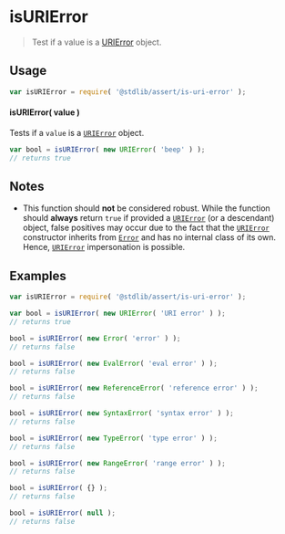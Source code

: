 <!--

@license Apache-2.0

Copyright (c) 2018 The Stdlib Authors.

Licensed under the Apache License, Version 2.0 (the "License");
you may not use this file except in compliance with the License.
You may obtain a copy of the License at

   http://www.apache.org/licenses/LICENSE-2.0

Unless required by applicable law or agreed to in writing, software
distributed under the License is distributed on an "AS IS" BASIS,
WITHOUT WARRANTIES OR CONDITIONS OF ANY KIND, either express or implied.
See the License for the specific language governing permissions and
limitations under the License.

-->

# isURIError

> Test if a value is a [URIError][mdn-uri-error] object.

<!-- Section to include introductory text. Make sure to keep an empty line after the intro `section` element and another before the `/section` close. -->

<section class="intro">

</section>

<!-- /.intro -->

<!-- Package usage documentation. -->

<section class="usage">

## Usage

```javascript
var isURIError = require( '@stdlib/assert/is-uri-error' );
```

#### isURIError( value )

Tests if a `value` is a [`URIError`][mdn-uri-error] object.

```javascript
var bool = isURIError( new URIError( 'beep' ) );
// returns true
```

</section>

<!-- /.usage -->

<!-- Package usage notes. Make sure to keep an empty line after the `section` element and another before the `/section` close. -->

<section class="notes">

## Notes

-   This function should **not** be considered robust. While the function should **always** return `true` if provided a [`URIError`][mdn-uri-error] (or a descendant) object, false positives may occur due to the fact that the [`URIError`][mdn-uri-error] constructor inherits from [`Error`][mdn-error] and has no internal class of its own. Hence, [`URIError`][mdn-uri-error] impersonation is possible.

</section>

<!-- /.notes -->

<!-- Package usage examples. -->

<section class="examples">

## Examples

<!-- eslint no-undef: "error" -->

```javascript
var isURIError = require( '@stdlib/assert/is-uri-error' );

var bool = isURIError( new URIError( 'URI error' ) );
// returns true

bool = isURIError( new Error( 'error' ) );
// returns false

bool = isURIError( new EvalError( 'eval error' ) );
// returns false

bool = isURIError( new ReferenceError( 'reference error' ) );
// returns false

bool = isURIError( new SyntaxError( 'syntax error' ) );
// returns false

bool = isURIError( new TypeError( 'type error' ) );
// returns false

bool = isURIError( new RangeError( 'range error' ) );
// returns false

bool = isURIError( {} );
// returns false

bool = isURIError( null );
// returns false
```

</section>

<!-- /.examples -->

<!-- Section to include cited references. If references are included, add a horizontal rule *before* the section. Make sure to keep an empty line after the `section` element and another before the `/section` close. -->

<section class="references">

</section>

<!-- /.references -->

<!-- Section for related `stdlib` packages. Do not manually edit this section, as it is automatically populated. -->

<section class="related">

</section>

<!-- /.related -->

<!-- Section for all links. Make sure to keep an empty line after the `section` element and another before the `/section` close. -->

<section class="links">

[mdn-error]: https://developer.mozilla.org/en-US/docs/Web/JavaScript/Reference/Global_Objects/Error

[mdn-uri-error]: https://developer.mozilla.org/en-US/docs/Web/JavaScript/Reference/Global_Objects/URIError

</section>

<!-- /.links -->
